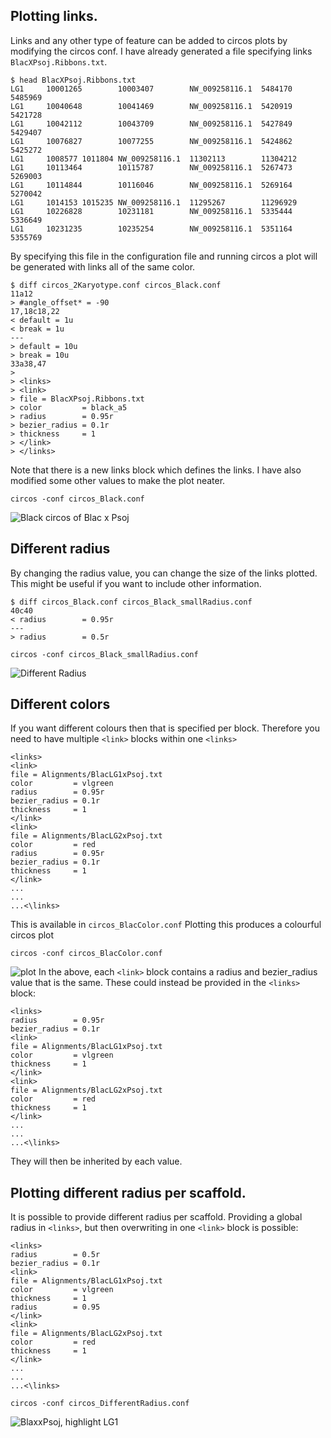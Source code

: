 ## Plotting links.
Links and any other type of feature can be added to circos plots by modifying the circos conf.
I have already generated a file specifying links `BlacXPsoj.Ribbons.txt`.
```
$ head BlacXPsoj.Ribbons.txt
LG1     10001265        10003407        NW_009258116.1  5484170 5485969
LG1     10040648        10041469        NW_009258116.1  5420919 5421728
LG1     10042112        10043709        NW_009258116.1  5427849 5429407
LG1     10076827        10077255        NW_009258116.1  5424862 5425272
LG1     1008577 1011804 NW_009258116.1  11302113        11304212
LG1     10113464        10115787        NW_009258116.1  5267473 5269003
LG1     10114844        10116046        NW_009258116.1  5269164 5270042
LG1     1014153 1015235 NW_009258116.1  11295267        11296929
LG1     10226828        10231181        NW_009258116.1  5335444 5336649
LG1     10231235        10235254        NW_009258116.1  5351164 5355769
```

By specifying this file in the configuration file and running circos a plot will be generated with links all of the same color.
```
$ diff circos_2Karyotype.conf circos_Black.conf
11a12
> #angle_offset* = -90
17,18c18,22
< default = 1u
< break = 1u
---
> default = 10u
> break = 10u
33a38,47
>
> <links>
> <link>
> file = BlacXPsoj.Ribbons.txt
> color         = black_a5
> radius        = 0.95r
> bezier_radius = 0.1r
> thickness     = 1
> </link>
> </links>
```
Note that there is a new links block which defines the links. I have also modified some other values to make the plot neater.
```
circos -conf circos_Black.conf
```
![Black circos of Blac x Psoj](./images/circos_Black.png)

## Different radius

By changing the radius value, you can change the size of the links plotted. This might be useful if you want to include other information.
```
$ diff circos_Black.conf circos_Black_smallRadius.conf
40c40
< radius        = 0.95r
---
> radius        = 0.5r
```


```
circos -conf circos_Black_smallRadius.conf
```

![Different Radius](./images/circos_SmallRadius.png)

## Different colors

If you want different colours then that is specified per block. Therefore you need to have multiple `<link>` blocks within one `<links>`
```
<links>
<link>
file = Alignments/BlacLG1xPsoj.txt
color         = vlgreen
radius        = 0.95r
bezier_radius = 0.1r
thickness     = 1
</link>
<link>
file = Alignments/BlacLG2xPsoj.txt
color         = red
radius        = 0.95r
bezier_radius = 0.1r
thickness     = 1
</link>
...
...
...<\links>
```
This is available in `circos_BlacColor.conf`
Plotting this produces a colourful circos plot
```
circos -conf circos_BlacColor.conf
```
![plot](./images/circos_BlacColor.png)
In the above, each `<link>` block contains a radius and bezier_radius value that is the same. These could instead be provided in the `<links>` block:
```
<links>
radius        = 0.95r
bezier_radius = 0.1r
<link>
file = Alignments/BlacLG1xPsoj.txt
color         = vlgreen
thickness     = 1
</link>
<link>
file = Alignments/BlacLG2xPsoj.txt
color         = red
thickness     = 1
</link>
...
...
...<\links>
```
They will then be inherited by each value.

## Plotting different radius per scaffold.
It is possible to provide different radius per scaffold. Providing a global radius in `<links>`, but then overwriting in one `<link>` block is possible:
```
<links>
radius        = 0.5r
bezier_radius = 0.1r
<link>
file = Alignments/BlacLG1xPsoj.txt
color         = vlgreen
thickness     = 1
radius        = 0.95
</link>
<link>
file = Alignments/BlacLG2xPsoj.txt
color         = red
thickness     = 1
</link>
...
...
...<\links>
```


```
circos -conf circos_DifferentRadius.conf
```

![BlaxxPsoj, highlight LG1](./images/DifferentRadius.png)
